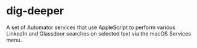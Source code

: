 # dig-deeper
A set of Automator services that use AppleScript to perform various LinkedIn and Glassdoor searches on selected text via the macOS Services menu.
